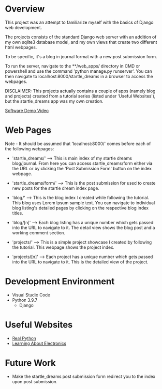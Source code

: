 # Overview

This project was an attempt to familiarize myself with the basics of Django web development.

The projects consists of the standard Django web server with an addition of my own sqlite3 database model, and my own views that create two different html webpages.

To be specific, it's a blog in journal format with a new post submission form.

To run the server, navigate to the **/web_apps/ directory in CMD or powershell and use the command 'python manage.py runserver'. You can then navigate to localhost:8000/startle_dreams in a browser to access the webpages.

DISCLAIMER: This projects actually contains a couple of apps (namely blog and projects) created from a tutorial series (listed under 'Useful Websites'), but the startle_dreams app was my own creation.

[Software Demo Video](https://youtu.be/wCgYKGaQ2Ls)

# Web Pages

Note - It should be assumed that 'localhost:8000/' comes before each of the following webpages:

* 'startle_dreams/' --> This is main index of my startle dreams blog/journal. From here you can access startle_dreams/form either via the URL or by clicking the 'Post Submission Form' button on the index webpage.

* 'startle_dreams/form/' --> This is the post submission for used to create new posts for the startle dream index page.

* 'blog/' --> This is the blog index I created while following the tutorial. This blog uses Lorem Ipsum sample text. You can navigate to individual blog listing's detailed pages by clicking on the respective blog index titles.

* 'blog/[n]' --> Each blog listing has a unique number which gets passed into the URL to navigate to it. The detail view shows the blog post and a working comment section.

* 'projects/' --> This is a simple project showcase I created by following the tutorial. This webpage shows the project index.

* 'projects/[n]' --> Each project has a unique number which gets passed into the URL to navigate to it. This is the detailed view of the project.

# Development Environment

* Visual Studio Code
* Python 3.9.7
    * Django

# Useful Websites

* [Real Python](https://realpython.com/get-started-with-django-1/)
* [Learning About Electronics](http://www.learningaboutelectronics.com/Articles/How-to-save-data-from-a-form-to-a-database-table-in-Django.php)

# Future Work

* Make the startle_dreams post submission form redirect you to the index upon post submission.